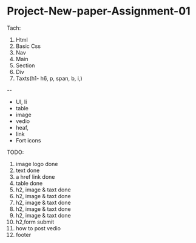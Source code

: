 # Project-New-paper-Assignment-01
Tach:
1. Html
2. Basic Css
3. Nav
4. Main
5. Section
6. Div
7. Taxts(h1- h6, p, span, b, i,)

--
- Ul, li
- table
- image
- vedio
- heaf, 
- link
- Fort icons

TODO: 
1. image logo done
2. text done
2. a href link done
4. table  done
5.  h2, image & taxt  done
6.  h2, image & taxt done
7.  h2, image & taxt done
8.  h2, image & taxt done
9.  h2, image & taxt done
10. h2,form submit
11. how to post vedio
12. footer

